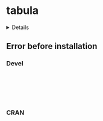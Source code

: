 # tabula

<details>

* Version: 
* GitHub: https://github.com/tesselle/arkhe
* Source code: NA
* Number of recursive dependencies: 0

</details>

## Error before installation

### Devel

```






```
### CRAN

```






```
